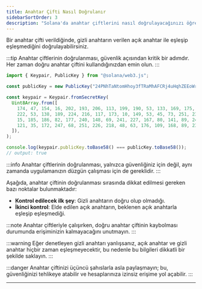 ```yaml
---
title: Anahtar Çifti Nasıl Doğrulanır
sidebarSortOrder: 3
description: "Solana'da anahtar çiftlerini nasıl doğrulayacağınızı öğrenin."
---
```


Bir anahtar çifti verildiğinde, gizli anahtarın verilen açık anahtar ile eşleşip eşleşmediğini doğrulayabilirsiniz.

:::tip
Anahtar çiftlerinin doğrulanması, güvenlik açısından kritik bir adımdır. Her zaman doğru anahtar çiftini kullandığınızdan emin olun.
:::

```typescript filename="verify-keypair.ts"
import { Keypair, PublicKey } from "@solana/web3.js";

const publicKey = new PublicKey("24PNhTaNtomHhoy3fTRaMhAFCRj4uHqhZEEoWrKDbR5p");

const keypair = Keypair.fromSecretKey(
  Uint8Array.from([
    174, 47, 154, 16, 202, 193, 206, 113, 199, 190, 53, 133, 169, 175, 31, 56,
    222, 53, 138, 189, 224, 216, 117, 173, 10, 149, 53, 45, 73, 251, 237, 246,
    15, 185, 186, 82, 177, 240, 148, 69, 241, 227, 167, 80, 141, 89, 240, 121,
    121, 35, 172, 247, 68, 251, 226, 218, 48, 63, 176, 109, 168, 89, 238, 135,
  ]),
);

console.log(keypair.publicKey.toBase58() === publicKey.toBase58());
// output: true
```

:::info
Anahtar çiftlerinin doğrulanması, yalnızca güvenliğiniz için değil, aynı zamanda uygulamanızın düzgün çalışması için de gereklidir.
:::

Aşağıda, anahtar çiftinin doğrulanması sırasında dikkat edilmesi gereken bazı noktalar bulunmaktadır:

- **Kontrol edilecek ilk şey**: Gizli anahtarın doğru olup olmadığı.
- **İkinci kontrol**: Elde edilen açık anahtarın, beklenen açık anahtarla eşleşip eşleşmediği.

:::note
Anahtar çiftleriyle çalışırken, doğru anahtar çiftinin kaybolması durumunda erişiminizin kalmayacağını unutmayın.
:::

:::warning
Eğer denetleyen gizli anahtarı yanlışsanız, açık anahtar ve gizli anahtar hiçbir zaman eşleşmeyecektir, bu nedenle bu bilgileri dikkatli bir şekilde saklayın.
:::

:::danger
Anahtar çiftinizi üçüncü şahıslarla asla paylaşmayın; bu, güvenliğinizi tehlikeye atabilir ve hesaplarınıza izinsiz erişime yol açabilir.
:::

---